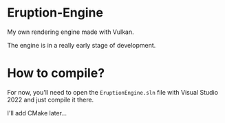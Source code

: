 # Eruption-Engine
My own rendering engine made with Vulkan.

The engine is in a really early stage of development.

# How to compile?
For now, you'll need to open the `EruptionEngine.sln` file with Visual Studio 2022 and just compile it there.

I'll add CMake later...

